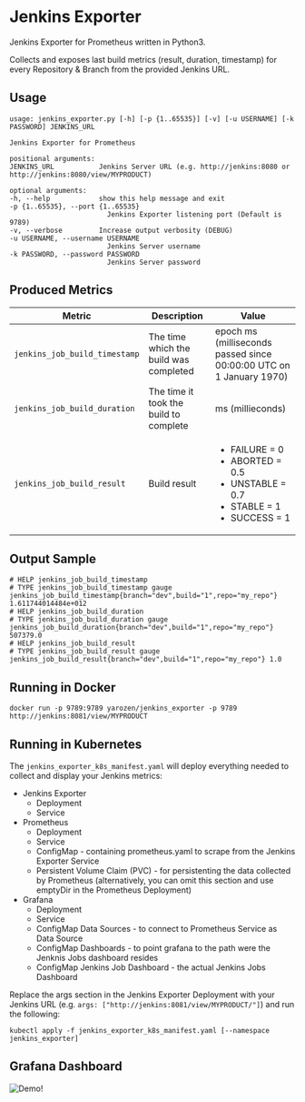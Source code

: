 # Jenkins Exporter

Jenkins Exporter for Prometheus written in Python3.

Collects and exposes last build metrics (result, duration, timestamp) for every Repository & Branch from the provided Jenkins URL.

## Usage

    usage: jenkins_exporter.py [-h] [-p {1..65535}] [-v] [-u USERNAME] [-k PASSWORD] JENKINS_URL

    Jenkins Exporter for Prometheus

    positional arguments:
    JENKINS_URL           Jenkins Server URL (e.g. http://jenkins:8080 or http://jenkins:8080/view/MYPRODUCT)

    optional arguments:
    -h, --help            show this help message and exit
    -p {1..65535}, --port {1..65535}
                            Jenkins Exporter listening port (Default is 9789)
    -v, --verbose         Increase output verbosity (DEBUG)
    -u USERNAME, --username USERNAME
                            Jenkins Server username
    -k PASSWORD, --password PASSWORD
                            Jenkins Server password

## Produced Metrics

|Metric|Description|Value|
|---|---|---|
|`jenkins_job_build_timestamp`|The time which the build was completed|epoch ms (milliseconds passed since 00:00:00 UTC on 1 January 1970)
|`jenkins_job_build_duration`|The time it took the build to complete| ms (millieconds)
|`jenkins_job_build_result`|Build result| <ul><li>FAILURE = 0</li><li>ABORTED = 0.5</li><li>UNSTABLE = 0.7</li><li>STABLE = 1</li><li>SUCCESS = 1</li></ul>

## Output Sample

    # HELP jenkins_job_build_timestamp 
    # TYPE jenkins_job_build_timestamp gauge
    jenkins_job_build_timestamp{branch="dev",build="1",repo="my_repo"} 1.611744014484e+012
    # HELP jenkins_job_build_duration 
    # TYPE jenkins_job_build_duration gauge
    jenkins_job_build_duration{branch="dev",build="1",repo="my_repo"} 507379.0
    # HELP jenkins_job_build_result 
    # TYPE jenkins_job_build_result gauge
    jenkins_job_build_result{branch="dev",build="1",repo="my_repo"} 1.0

## Running in Docker

    docker run -p 9789:9789 yarozen/jenkins_exporter -p 9789 http://jenkins:8081/view/MYPRODUCT

## Running in Kubernetes

The `jenkins_exporter_k8s_manifest.yaml` will deploy everything needed to collect and display your Jenkins metrics:

* Jenkins Exporter
  * Deployment
  * Service
* Prometheus
  * Deployment
  * Service
  * ConfigMap  - containing prometheus.yaml to scrape from the Jenkins Exporter Service
  * Persistent Volume Claim (PVC) - for persistenting the data collected by Prometheus (alternatively, you can omit this section and use emptyDir in the Prometheus Deployment)
* Grafana
  * Deployment
  * Service
  * ConfigMap Data Sources - to connect to Prometheus Service as Data Source
  * ConfigMap Dashboards - to point grafana to the path were the Jenknis Jobs dashboard resides
  * ConfigMap Jenkins Job Dashboard - the actual Jenkins Jobs Dashboard

Replace the args section in the Jenkins Exporter Deployment with your Jenkins URL (e.g. `args: ["http://jenkins:8081/view/MYPRODUCT/"]`) and run the following:

    kubectl apply -f jenkins_exporter_k8s_manifest.yaml [--namespace jenkins_exporter]

## Grafana Dashboard

![Demo!](https://i.imgur.com/ABiB53r.png)
